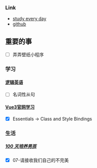 ### Link
- [study every day](https://github.com/cuixiaorui/study-every-day/issues)
- [github](https://github.com/jtr354)

## 重要的事
- [ ] 弄弄壁纸小程序

### 学习

#### [逻辑英语](https://github.com/JTR354/learn-english)
- [ ] 名词性从句

#### [Vue3官网学习](https://github.com/JTR354/learn-vue/tree/main/official-doc)
- [x] Essentials ->  Class and Style Bindings

### 生活

##### [100 天培养男孩](https://github.com/JTR354/raising-boys)
- [x] 07-请接收我们自己的不完美